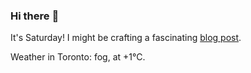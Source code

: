 ### Hi there :wave:

It's Saturday! I might be crafting a fascinating [blog post](https://benjaminwuethrich.dev).

Weather in Toronto: fog, at +1°C.
